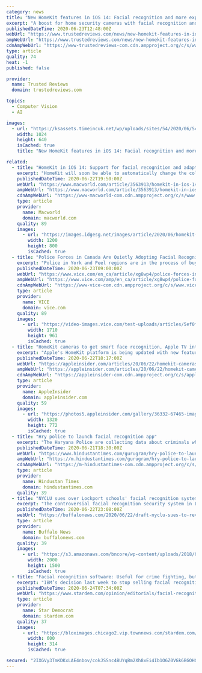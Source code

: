 ```yaml
---
category: news
title: "New HomeKit features in iOS 14: Facial recognition and more explained"
excerpt: "A boost for home security cameras with facial recognition and activity zones turns HomeKit into a more powerful tool, but there's more, too."
publishedDateTime: 2020-06-23T12:48:00Z
webUrl: "https://www.trustedreviews.com/news/new-homekit-features-in-ios-14-facial-recognition-and-more-explained-4038236"
ampWebUrl: "https://www.trustedreviews.com/news/new-homekit-features-in-ios-14-facial-recognition-and-more-explained-4038236/amp"
cdnAmpWebUrl: "https://www-trustedreviews-com.cdn.ampproject.org/c/s/www.trustedreviews.com/news/new-homekit-features-in-ios-14-facial-recognition-and-more-explained-4038236/amp"
type: article
quality: 74
heat: -1
published: false

provider:
  name: Trusted Reviews
  domain: trustedreviews.com

topics:
  - Computer Vision
  - AI

images:
  - url: "https://ksassets.timeincuk.net/wp/uploads/sites/54/2020/06/Screen-Shot-2020-06-22-at-19.02.10-1024x640.png"
    width: 1024
    height: 640
    isCached: true
    title: "New HomeKit features in iOS 14: Facial recognition and more explained"

related:
  - title: "HomeKit in iOS 14: Support for facial recognition and adaptive lighting"
    excerpt: "HomeKit will soon be able to automatically change the color temperature of your lights throughout the day, as well as tell you who’s waiting on your doorstep."
    publishedDateTime: 2020-06-22T19:50:00Z
    webUrl: "https://www.macworld.com/article/3563913/homekit-in-ios-14-support-for-facial-recognition-and-adaptive-lighting.html"
    ampWebUrl: "https://www.macworld.com/article/3563913/homekit-in-ios-14-support-for-facial-recognition-and-adaptive-lighting.amp.html"
    cdnAmpWebUrl: "https://www-macworld-com.cdn.ampproject.org/c/s/www.macworld.com/article/3563913/homekit-in-ios-14-support-for-facial-recognition-and-adaptive-lighting.amp.html"
    type: article
    provider:
      name: Macworld
      domain: macworld.com
    quality: 89
    images:
      - url: "https://images.idgesg.net/images/article/2020/06/homekit-facial-recognition-100849644-large.jpg"
        width: 1200
        height: 800
        isCached: true
  - title: "Police Forces in Canada Are Quietly Adopting Facial Recognition Tech"
    excerpt: "Police in York and Peel regions are in the process of buying the technology, which has been shown to be racially biased."
    publishedDateTime: 2020-06-23T09:00:00Z
    webUrl: "https://www.vice.com/en_ca/article/xg8wp4/police-forces-in-canada-are-quietly-adopting-facial-recognition-tech"
    ampWebUrl: "https://www.vice.com/amp/en_ca/article/xg8wp4/police-forces-in-canada-are-quietly-adopting-facial-recognition-tech"
    cdnAmpWebUrl: "https://www-vice-com.cdn.ampproject.org/c/s/www.vice.com/amp/en_ca/article/xg8wp4/police-forces-in-canada-are-quietly-adopting-facial-recognition-tech"
    type: article
    provider:
      name: VICE
      domain: vice.com
    quality: 89
    images:
      - url: "https://video-images.vice.com/test-uploads/articles/5ef0f57c83ca6d009d2c6d35/lede/1592850289955-cctv-1144371_1920.jpeg?crop=0.8911xw:0.7561xh;0xw,0.1597xh"
        width: 1710
        height: 961
        isCached: true
  - title: "HomeKit cameras to get smart face recognition, Apple TV integration"
    excerpt: "Apple's HomeKit platform is being updated with new features, including camera \"Activity Zones\" and adaptive lighting for smart bulbs."
    publishedDateTime: 2020-06-22T18:17:00Z
    webUrl: "https://appleinsider.com/articles/20/06/22/homekit-cameras-to-get-smart-face-recognition-apple-tv-integration"
    ampWebUrl: "https://appleinsider.com/articles/20/06/22/homekit-cameras-to-get-smart-face-recognition-apple-tv-integration/amp/"
    cdnAmpWebUrl: "https://appleinsider-com.cdn.ampproject.org/c/s/appleinsider.com/articles/20/06/22/homekit-cameras-to-get-smart-face-recognition-apple-tv-integration/amp/"
    type: article
    provider:
      name: AppleInsider
      domain: appleinsider.com
    quality: 59
    images:
      - url: "https://photos5.appleinsider.com/gallery/36332-67465-image-(1)-xl.jpg"
        width: 1320
        height: 772
        isCached: true
  - title: "Hry police to launch facial recognition app"
    excerpt: "The Haryana Police are collecting data about criminals while preparing to launch an Android application for facial recognition within a month in the state, they said."
    publishedDateTime: 2020-06-21T18:30:00Z
    webUrl: "https://www.hindustantimes.com/gurugram/hry-police-to-launch-facial-recognition-app/story-LVRdhjdVqB54Gf3ApRzDBK.html"
    ampWebUrl: "https://m.hindustantimes.com/gurugram/hry-police-to-launch-facial-recognition-app/story-LVRdhjdVqB54Gf3ApRzDBK_amp.html"
    cdnAmpWebUrl: "https://m-hindustantimes-com.cdn.ampproject.org/c/s/m.hindustantimes.com/gurugram/hry-police-to-launch-facial-recognition-app/story-LVRdhjdVqB54Gf3ApRzDBK_amp.html"
    type: article
    provider:
      name: Hindustan Times
      domain: hindustantimes.com
    quality: 39
  - title: "NYCLU sues over Lockport schools' facial recognition system"
    excerpt: "The controversial facial recognition security system in Lockport schools was illegally approved by the state Education Department, a lawsuit"
    publishedDateTime: 2020-06-22T23:08:00Z
    webUrl: "https://buffalonews.com/2020/06/22/draft-nyclu-sues-to-revoke-state-approval-of-lockport-schools-facial-recognition-system/"
    type: article
    provider:
      name: Buffalo News
      domain: buffalonews.com
    quality: 39
    images:
      - url: "https://s3.amazonaws.com/bncore/wp-content/uploads/2018/06/Anna-Merritt-Entrance-e1561665444738.jpg"
        width: 2000
        height: 1500
        isCached: true
  - title: "Facial recognition software: Useful for crime fighting, but it needs rules."
    excerpt: "IBM’s decision last week to stop selling facial recognition technology to police agencies, and Amazon’s subsequent announcement of a one-year moratorium on such sales, have put a needed spotlight on this issue. Facial recognition technology holds ..."
    publishedDateTime: 2020-06-24T07:34:00Z
    webUrl: "https://www.stardem.com/opinion/editorials/facial-recognition-software-useful-for-crime-fighting-but-it-needs-rules/article_4666143f-9b9b-537f-81b5-9ea035bf5b47.html"
    type: article
    provider:
      name: Star Democrat
      domain: stardem.com
    quality: 37
    images:
      - url: "https://bloximages.chicago2.vip.townnews.com/stardem.com/content/tncms/custom/image/20d20780-4187-11e8-ab1c-2fc06d5d5b26.jpg"
        width: 600
        height: 314
        isCached: true

secured: "2IXGVy3TmKDKxLAE4nbov/cokJSSnc4BUYqBm2Xh8xEi4Ib1O6Z0VGk6BGOHG31QZHJPihdWXZTBr682+gRVGK/VypXlCSR519DTZWJwY8vkLqQ9fLYGJcqeyX2KlOjvM7GR1sj7ExTnjo9LuW5mPCMOOnuim5aSvGsCGAmWTFlFbtsKb6JTMO63WZP/axa5SDfer4or768CvKihKepugqrzD4XHTLN5X2pc4PAhL0fdcJuJHxzTdBcvGaIED8oM2Jc8/EUR1wP3h5c9Zry4VmyY8C4Hapll1U3FrpSikjQSypQ5rWhdecuc75aOMqHFwLR56Vd19NrUs7ceOrJaSA==;+pXYGlwbVNgsXYfsXjs57A=="
---
```


